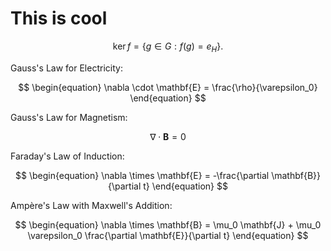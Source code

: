 # This is cool

$$
\operatorname{ker} f=\{g\in G:f(g)=e_{H}\}{\mbox{.}}
$$

Gauss's Law for Electricity:

$$
\begin{equation}
\nabla \cdot \mathbf{E} = \frac{\rho}{\varepsilon_0}
\end{equation}
$$

Gauss's Law for Magnetism:

$$
\begin{equation}
\nabla \cdot \mathbf{B} = 0
\end{equation}
$$

Faraday's Law of Induction:

$$
\begin{equation}
\nabla \times \mathbf{E} = -\frac{\partial \mathbf{B}}{\partial t}
\end{equation}
$$

Ampère's Law with Maxwell's Addition:

$$
\begin{equation}
\nabla \times \mathbf{B} = \mu_0 \mathbf{J} + \mu_0 \varepsilon_0 \frac{\partial \mathbf{E}}{\partial t}
\end{equation}
$$
